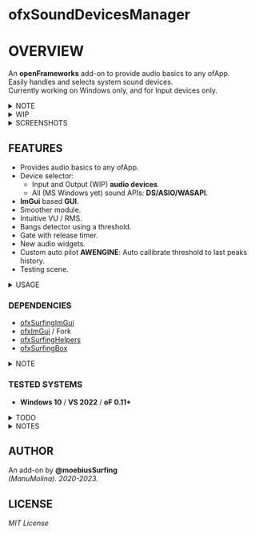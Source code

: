 # ofxSoundDevicesManager

# OVERVIEW
An **openFrameworks** add-on to provide audio basics to any ofApp.  
Easily handles and selects system sound devices.  
Currently working on Windows only, and for Input devices only.  
 
<details>
<summary>NOTE</summary>

It will not work _out-of-the-box_ without [ofxSurfingImGui](https://github.com/moebiussurfing/ofxSurfingImGui), or using **ofxGui** instead. But could be fixed for that. Look on **USE_OFXGUI_INTERNAL** directive. 
For similar basic purposes (maybe for devices selector only) you can use [ofxSoundDeviceManager](https://github.com/roymacdonald/ofxSoundDeviceManager) from **@roymacdonald** instead of this add-on.
</details>
 
<details>
<summary>WIP</summary>

- ONLY MS WINDOWS YET. SHOULD ADD macOS AND MAYBE LINUX APIs ENGINES.
- NOW I'AM USING THE MS DIRECTSHOW API. ASIO OR WASAPI HAS NOT BEEN HARDLY TESTED BUT IT SHOULD WORK.
- CURRENTLY ONLY USING INPUTS YET. INTENDED TO BE USED MAINLY ON AN AUDIO ANALYZER.
- DEVICES OUTPUT SELECTOR SEEMS NOT WORKING YET. IT USES THE DEFAULT DEVICE.
- SOUND FILE PLAYER GOES THROUGH THE DEFAULT OUTPUT. BUT IT´S FEEDING THE DETECTOR ENGINE FINE.
- COMPATIBLE WITH **ofxSurfingAudioPlots** FOR STYLED WAVEFORM PLOT.
</details>

<details>
<summary>SCREENSHOTS</summary>

### 1-example_Basic
![](/1-example_Basic/Capture.PNG)  

### 4-example_Player
![](/4-example_Player/Capture.PNG)  

### 5-example_ExtrasDetector
![](/5-example_ExtrasDetector/Capture.PNG)  

[IG VIDEO](https://www.instagram.com/reel/Cn22iKeDfV-/?utm_source=ig_web_copy_link)  
</details>

## FEATURES
- Provides audio basics to any ofApp.
- Device selector: 
	- Input and Output (WIP) **audio devices**.
	- All (MS Windows yet) sound APIs: **DS/ASIO/WASAPI**. 
- **ImGui** based **GUI**.
- Smoother module.
- Intuitive VU / RMS.
- Bangs detector using a threshold.
- Gate with release timer.
- New audio widgets.
- Custom auto pilot **AWENGINE**: Auto callibrate threshold to last peaks history.
- Testing scene.

<details>
<summary>USAGE</summary>
 
### ofApp.h
```.cpp
#include "ofxSoundDevicesManager.h"

ofxSoundDevicesManager audioDevices;
```

### ofApp.cpp
```.cpp
void ofApp::setup(){
	audioDevices.setup(44100, 512); // Set samplerate and buffer size
}

void ofApp::draw(){
	audioDevices.drawGui();
}

void ofApp::audioIn(ofSoundBuffer& input) {
	audioDevices.audioIn(input);
}
```
</details>

### DEPENDENCIES
* [ofxSurfingImGui](https://github.com/moebiussurfing/ofxSurfingImGui)
* [ofxImGui](https://github.com/Daandelange/ofxImGui/) / Fork
* [ofxSurfingHelpers](https://github.com/moebiussurfing/ofxSurfingHelpers)
* [ofxSurfingBox](https://github.com/moebiussurfing/ofxSurfingBox)
 
<details>
<summary>NOTE</summary>

* [ofxSurfingWaveplots](https://github.com/moebiussurfing/ofxSurfingWaveplots) / Optional for the example 2
* ofxGui (oF core) / Optional
</details>

### TESTED SYSTEMS
- **Windows 10** / **VS 2022** / **oF 0.11+**

<details>
<summary>TODO</summary>

* Improve settings using Port names instead of Port Numbers.
* Test and make it macOS-compatible.
* Merge some stuff from [ofxSoundDeviceManager](https://github.com/roymacdonald/ofxSoundDeviceManager) from **@roymacdonald**. (?)
* Make it [ofxSoundObjects](https://github.com/roymacdonald/ofxSoundObjects) compatible. (?)
</details>

<details>
<summary>NOTES</summary>

* Would crash when hot-changing the sound API **DS/ASIO/WASAPI**, but should wake up and reload fine the settings after restarting the app or by hardcoding devices. 
</details>

## AUTHOR
An add-on by **@moebiusSurfing**  
*(ManuMolina). 2020-2023.*

## LICENSE
*MIT License*
